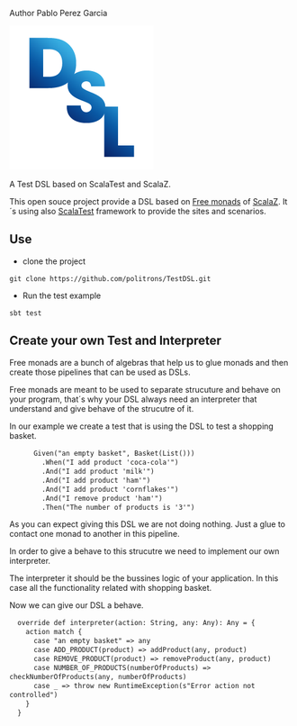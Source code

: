 Author  Pablo Perez Garcia

![My image](src/main/resources/img/dsl-icon.png)


A Test DSL based on ScalaTest and ScalaZ.

This open souce project provide a DSL based on [Free monads](http://eed3si9n.com/learning-scalaz/Free+Monad.html) of [ScalaZ](https://github.com/scalaz/scalaz).
It´s using also [ScalaTest](http://www.scalatest.org/) framework to provide the sites and scenarios.

## Use

* clone the project
```
git clone https://github.com/politrons/TestDSL.git
```
* Run the test example
```
sbt test

```

## Create your own Test and Interpreter

Free monads are a bunch of algebras that help us to glue monads and then create those pipelines that can be used
as DSLs.

Free monads are meant to be used to separate strucuture and behave on your program, that´s why your DSL always need
an interpreter that understand and give behave of the strucutre of it.

In our example we create a test that is using the DSL to test a shopping basket.

```
      Given("an empty basket", Basket(List()))
        .When("I add product 'coca-cola'")
        .And("I add product 'milk'")
        .And("I add product 'ham'")
        .And("I add product 'cornflakes'")
        .And("I remove product 'ham'")
        .Then("The number of products is '3'")
```

As you can expect giving this DSL we are not doing nothing. Just a glue to contact one monad to another in this pipeline.

In order to give a behave to this strucutre we need to implement our own interpreter.

The interpreter it should be the bussines logic of your application. In this case all the functionality related with shopping basket.

Now we can give our DSL a behave.

```
  override def interpreter(action: String, any: Any): Any = {
    action match {
      case "an empty basket" => any
      case ADD_PRODUCT(product) => addProduct(any, product)
      case REMOVE_PRODUCT(product) => removeProduct(any, product)
      case NUMBER_OF_PRODUCTS(numberOfProducts) => checkNumberOfProducts(any, numberOfProducts)
      case _ => throw new RuntimeException(s"Error action not controlled")
    }
  }

```



